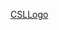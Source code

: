 [CSLLogo](https://user-images.githubusercontent.com/106664737/175026833-176984cf-4276-434c-880f-3e4f4279bb64.png)
